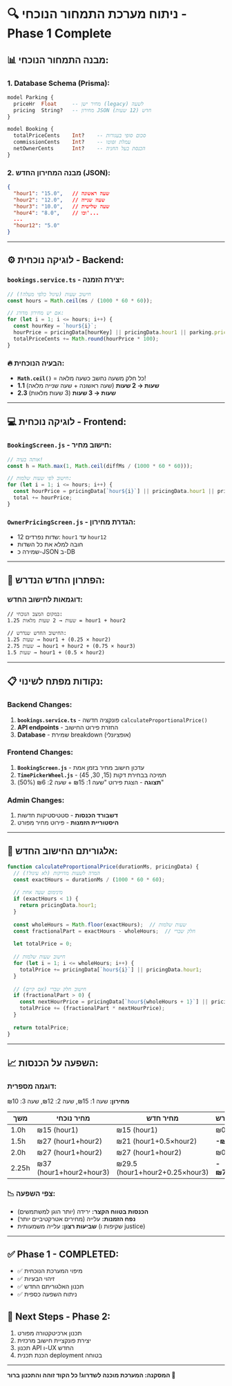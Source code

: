 # 🔍 **ניתוח מערכת התמחור הנוכחי - Phase 1 Complete**

## 📊 **מבנה התמחור הנוכחי:**

### **1. Database Schema (Prisma):**
```sql
model Parking {
  priceHr  Float     -- מחיר ישן (legacy) לשעה
  pricing  String?   -- מחירון JSON חדש (12 שעות)
}

model Booking {
  totalPriceCents    Int?    -- סכום סופי בעגורות
  commissionCents    Int?    -- עמלת זפוטו
  netOwnerCents      Int?    -- הכנסת בעל החניה
}
```

### **2. מבנה המחירון החדש (JSON):**
```json
{
  "hour1": "15.0",   // שעה ראשונה
  "hour2": "12.0",   // שעה שנייה 
  "hour3": "10.0",   // שעה שלישית
  "hour4": "8.0",    // וכו'...
  ...
  "hour12": "5.0"
}
```

---

## ⚙️ **לוגיקה נוכחית - Backend:**

### **`bookings.service.ts` - יצירת הזמנה:**
```javascript
// חישוב שעות (עיגול כלפי מעלה!)
const hours = Math.ceil(ms / (1000 * 60 * 60));

// אם יש מחירון מדורג:
for (let i = 1; i <= hours; i++) {
  const hourKey = `hour${i}`;
  hourPrice = pricingData[hourKey] || pricingData.hour1 || parking.priceHr;
  totalPriceCents += Math.round(hourPrice * 100);
}
```

### **🔥 הבעיה הנוכחית:**
- **`Math.ceil()`** = כל חלק משעה נחשב כשעה מלאה!
- **1.1 שעות → 2 שעות** (שעה ראשונה + שעה שנייה מלאה)
- **2.3 שעות → 3 שעות** (3 שעות מלאות)

---

## 💻 **לוגיקה נוכחית - Frontend:**

### **`BookingScreen.js` - חישוב מחיר:**
```javascript
// אותה בעיה!
const h = Math.max(1, Math.ceil(diffMs / (1000 * 60 * 60)));

// חישוב לפי שעות שלמות:
for (let i = 1; i <= hours; i++) {
  const hourPrice = pricingData[`hour${i}`] || pricingData.hour1 || pricePerHour;
  total += hourPrice;
}
```

### **`OwnerPricingScreen.js` - הגדרת מחירון:**
- 12 שדות נפרדים: `hour1` עד `hour12`
- חובה למלא את כל השדות
- שמירה כ-JSON ב-DB

---

## 🎯 **הפתרון החדש הנדרש:**

### **דוגמאות לחישוב החדש:**
```
// במקום המצב הנוכחי:
1.25 שעות → 2 שעות מלאות = hour1 + hour2

// החישוב החדש שנדרש:
1.25 שעות → hour1 + (0.25 × hour2)
2.75 שעות → hour1 + hour2 + (0.75 × hour3)  
1.5 שעות → hour1 + (0.5 × hour2)
```

---

## 📋 **נקודות מפתח לשינוי:**

### **Backend Changes:**
1. **`bookings.service.ts`** - פונקציה חדשה `calculateProportionalPrice()`
2. **API endpoints** - החזרת פירוט החישוב
3. **Database** - שמירת breakdown (אופציונלי)

### **Frontend Changes:**
1. **`BookingScreen.js`** - עדכון חישוב מחיר בזמן אמת
2. **`TimePickerWheel.js`** - תמיכה בבחירת דקות (15, 30, 45)
3. **תצוגה** - הצגת פירוט "שעה 1: ₪15 + שעה 2: ₪6 (50%)"

### **Admin Changes:**
1. **דשבורד הכנסות** - סטטיסטיקות חדשות
2. **היסטוריית הזמנות** - פירוט מחיר מפורט

---

## 🧮 **אלגוריתם החישוב החדש:**

```javascript
function calculateProportionalPrice(durationMs, pricingData) {
  // המרה לשעות מדויקות (לא עיגול!)
  const exactHours = durationMs / (1000 * 60 * 60);
  
  // מינימום שעה אחת
  if (exactHours < 1) {
    return pricingData.hour1;
  }
  
  const wholeHours = Math.floor(exactHours);  // שעות שלמות
  const fractionalPart = exactHours - wholeHours;  // חלק שברי
  
  let totalPrice = 0;
  
  // חישוב שעות שלמות
  for (let i = 1; i <= wholeHours; i++) {
    totalPrice += pricingData[`hour${i}`] || pricingData.hour1;
  }
  
  // חישוב חלק שברי (אם קיים)
  if (fractionalPart > 0) {
    const nextHourPrice = pricingData[`hour${wholeHours + 1}`] || pricingData.hour1;
    totalPrice += (fractionalPart * nextHourPrice);
  }
  
  return totalPrice;
}
```

---

## 📈 **השפעה על הכנסות:**

### **דוגמה מספרית:**
**מחירון:** שעה 1: ₪15, שעה 2: ₪12, שעה 3: ₪10

| משך | מחיר נוכחי | מחיר חדש | הפרש |
|-----|-------------|-----------|-------|
| 1.0h | ₪15 (hour1) | ₪15 (hour1) | ₪0 |
| 1.5h | ₪27 (hour1+hour2) | ₪21 (hour1+0.5×hour2) | **-₪6** |
| 2.0h | ₪27 (hour1+hour2) | ₪27 (hour1+hour2) | ₪0 |
| 2.25h | ₪37 (hour1+hour2+hour3) | ₪29.5 (hour1+hour2+0.25×hour3) | **-₪7.5** |

### **📉 צפי השפעה:**
- **הכנסות בטווח הקצר:** ירידה (יותר הוגן למשתמשים)
- **נפח הזמנות:** עלייה (מחירים אטרקטיביים יותר)
- **שביעות רצון:** עלייה משמעותית (שקיפות ו justice)

---

## ✅ **Phase 1 - COMPLETED:**
- ✅ מיפוי המערכת הנוכחית
- ✅ זיהוי הבעיות
- ✅ תכנון האלגוריתם החדש
- ✅ ניתוח השפעה כספית

## 🚀 **Next Steps - Phase 2:**
1. תכנון ארכיטקטורה מפורט
2. יצירת פונקציית חישוב מרכזית  
3. תכנון API ו-UX החדש
4. הכנת תכנית deployment בטוחה

---

**המסקנה: המערכת מוכנה לשדרוג! כל הקוד זוהה והתכנון ברור 🎯**
